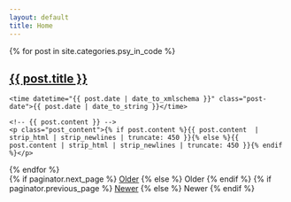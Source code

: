 ```yaml
---
layout: default
title: Home
---
```


<div class="posts">
  {% for post in site.categories.psy_in_code %}
  <article class="post">
    <h1 class="post-title">
      <a href="{{ post.url | relative_url }}">
        {{ post.title }}
      </a>
    </h1>

    <time datetime="{{ post.date | date_to_xmlschema }}" class="post-date">{{ post.date | date_to_string }}</time>

    <!-- {{ post.content }} -->
    <p class="post_content">{% if post.content %}{{ post.content  | strip_html | strip_newlines | truncate: 450 }}{% else %}{{ post.content | strip_html | strip_newlines | truncate: 450 }}{% endif %}</p>   

  </article>
  {% endfor %}
</div>

<div class="pagination">
  {% if paginator.next_page %}
    <a class="pagination-item older" href="{{ paginator.next_page_path | relative_url }}">Older</a>
  {% else %}
    <span class="pagination-item older">Older</span>
  {% endif %}
  {% if paginator.previous_page %}
    <a class="pagination-item newer" href="{{ paginator.previous_page_path | prepend: relative_url }}">Newer</a>
  {% else %}
    <span class="pagination-item newer">Newer</span>
  {% endif %}
</div>
